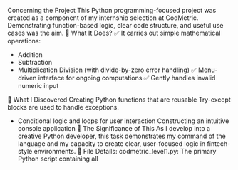 Concerning the Project
This Python programming-focused project was created as a component of my internship selection at CodMetric. Demonstrating function-based logic, clear code structure, and useful use cases was the aim.
🔧 What It Does?
✅ It carries out simple mathematical operations:
 - Addition
- Subtraction 
- Multiplication
Division (with divide-by-zero error handling)
✅ Menu-driven interface for ongoing computations
✅ Gently handles invalid numeric input

🧠 What I Discovered
Creating Python functions that are reusable
Try-except blocks are used to handle exceptions.
- Conditional logic and loops for user interaction
Constructing an intuitive console application
🌟 The Significance of This
As I develop into a creative Python developer, this task demonstrates my command of the language and my capacity to create clear, user-focused logic in fintech-style environments.
📁 File Details: codmetric_level1.py: The primary Python script containing all
